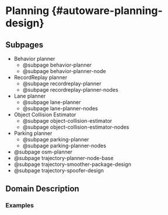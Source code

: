 Planning {#autoware-planning-design}
========

## Subpages

- Behavior planner
  - @subpage behavior-planner
  - @subpage behavior-planner-node
- RecordReplay planner
  - @subpage recordreplay-planner
  - @subpage recordreplay-planner-nodes
- Lane planner
  - @subpage lane-planner
  - @subpage lane-planner-nodes
- Object Collision Estimator
  - @subpage object-collision-estimator
  - @subpage object-collision-estimator-nodes
- Parking planner
  - @subpage parking-planner
  - @subpage parking-planner-nodes
- @subpage osm-planner
- @subpage trajectory-planner-node-base
- @subpage trajectory-smoother-package-design
- @subpage trajectory-spoofer-design

## Domain Description

### Examples